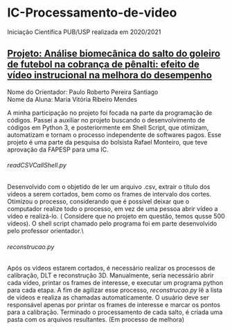 # IC-Processamento-de-video
Iniciação Científica PUB/USP realizada em 2020/2021

## [Projeto: Análise biomecânica do salto do goleiro de futebol na cobrança de pênalti: efeito de vídeo instrucional na melhora do desempenho](https://youtu.be/9SIwRSML4O8) 

Nome do Orientador: Paulo Roberto Pereira Santiago\
Nome da Aluna: Maria Vitória Ribeiro Mendes

A minha participação no projeto foi focada na parte da programação de códigos. Passei a auxiliar no projeto buscando o desenvolvimento de códigos em Python 3, e posteriormente em Shell Script, que otimizam, automatizam e tornam o processo independente de softwares pagos. Esse projeto é uma parte da pesquisa do bolsista Rafael Monteiro, que teve aprovação da FAPESP para uma IC.

###### readCSVCallShell.py 
Desenvolvido com o objetido de ler um arquivo .csv, extrair o título dos vídeos a serem cortados, bem como os frames de intervalo dos cortes. Otimizou o processo, considerando que é possível deixar que o computador realize todo o processo, em vez de uma pessoa abrir vídeo a vídeo e realizá-lo. ( Considere que no projeto em questão, temos qusse 500 vídeos). O shell script chamado pelo programa foi em parte desenvolvido pelo professor orientador.\

###### reconstrucao.py
Após os vídeos estarem cortados, é necessário realizar os processos de calibração, DLT e reconstrução 3D.
Manualmente, seria necessário abrir cada vídeo, printar os frames de interesse, e executar um programa python para cada etapa.
A fim de agilizar esse processo, *reconstrucao.py* lê a lista de vídeos e realiza as chamadas automaticamente. O usuário deve ser responsável apenas por printar os frames de interesse e marcar os pontos para a calibração.
Terminado o processamento de cada salto, é criada uma pasta com os arquivos resultantes.
(Em processo de melhora)





